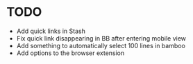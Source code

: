 # TODO
- Add quick links in Stash
- Fix quick link disappearing in BB after entering mobile view
- Add something to automatically select 100 lines in bamboo
- Add options to the browser extension
